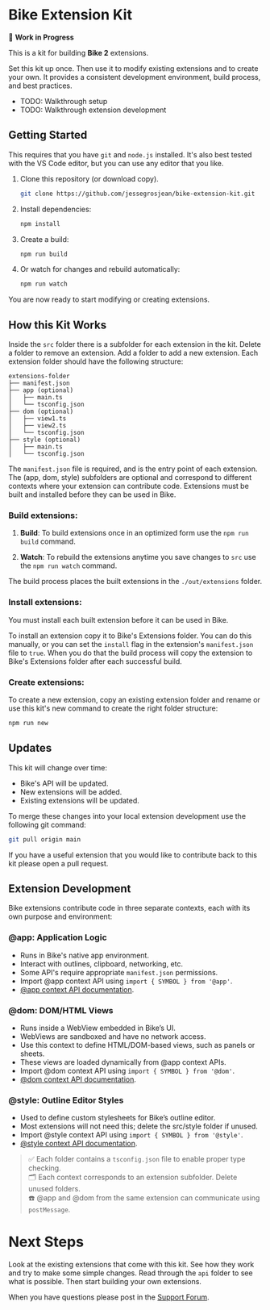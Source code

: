 # Bike Extension Kit

🚧 **Work in Progress**

This is a kit for building **Bike 2** extensions.

Set this kit up once. Then use it to modify existing extensions and to create
your own. It provides a consistent development environment, build process, and
best practices.

- TODO: Walkthrough setup
- TODO: Walkthrough extension development

## Getting Started

This requires that you have `git` and `node.js` installed. It's also best tested
with the VS Code editor, but you can use any editor that you like.

1. Clone this repository (or download copy).

   ```sh
   git clone https://github.com/jessegrosjean/bike-extension-kit.git
   ```

2. Install dependencies:

   ```sh
   npm install
   ```

3. Create a build:

   ```sh
   npm run build
   ```

4. Or watch for changes and rebuild automatically:
   ```sh
   npm run watch
   ```

You are now ready to start modifying or creating extensions.

## How this Kit Works

Inside the `src` folder there is a subfolder for each extension in the kit.
Delete a folder to remove an extension. Add a folder to add a new extension.
Each extension folder should have the following structure:

```
extensions-folder
├── manifest.json
├── app (optional)
│   ├── main.ts
│   └── tsconfig.json
├── dom (optional)
│   ├── view1.ts
│   ├── view2.ts
│   └── tsconfig.json
├── style (optional)
│   ├── main.ts
│   └── tsconfig.json
```

The `manifest.json` file is required, and is the entry point of each extension.
The (app, dom, style) subfolders are optional and correspond to different
contexts where your extension can contribute code. Extensions must be built and
installed before they can be used in Bike.

### Build extensions:

1. **Build**: To build extensions once in an optimized form use the `npm run
build` command.

2. **Watch**: To rebuild the extensions anytime you save changes to `src` use
   the `npm run watch` command.

The build process places the built extensions in the `./out/extensions` folder.

### Install extensions:

You must install each built extension before it can be used in Bike.

To install an extension copy it to Bike's Extensions folder. You can do this
manually, or you can set the `install` flag in the extension's `manifest.json`
file to `true`. When you do that the build process will copy the extension to
Bike's Extensions folder after each successful build.

### Create extensions:

To create a new extension, copy an existing extension folder and rename or use
this kit's new command to create the right folder structure:

```sh
npm run new
```

## Updates

This kit will change over time:

- Bike's API will be updated.
- New extensions will be added.
- Existing extensions will be updated.

To merge these changes into your local extension development use the following
git command:

```sh
git pull origin main
```

If you have a useful extension that you would like to contribute back to this
kit please open a pull request.

## Extension Development

Bike extensions contribute code in three separate contexts, each with its own
purpose and environment:

### @app: Application Logic

- Runs in Bike's native app environment.
- Interact with outlines, clipboard, networking, etc.
- Some API's require appropriate `manifest.json` permissions.
- Import @app context API using `import { SYMBOL } from '@app'`.
- [@app context API documentation](https://github.com/jessegrosjean/bike-extension-api/tree/main/app).

### @dom: DOM/HTML Views

- Runs inside a WebView embedded in Bike’s UI.
- WebViews are sandboxed and have no network access.
- Use this context to define HTML/DOM-based views, such as panels or sheets.
- These views are loaded dynamically from @app context APIs.
- Import @dom context API using `import { SYMBOL } from '@dom'`.
- [@dom context API documentation](https://github.com/jessegrosjean/bike-extension-api/tree/main/dom).

### @style: Outline Editor Styles

- Used to define custom stylesheets for Bike’s outline editor.
- Most extensions will not need this; delete the src/style folder if unused.
- Import @style context API using `import { SYMBOL } from '@style'`.
- [@style context API documentation](https://github.com/jessegrosjean/bike-extension-api/tree/main/style).

> ✅ Each folder contains a `tsconfig.json` file to enable proper type checking.  
> 🗂 Each context corresponds to an extension subfolder. Delete unused folders.  
> ☎️ @app and @dom from the same extension can communicate using `postMessage`.

# Next Steps

Look at the existing extensions that come with this kit. See how they work and
try to make some simple changes. Read through the `api` folder to see what is
possible. Then start building your own extensions.

When you have questions please post in the [Support Forum](https://support.hogbaysoftware.com/c/bike/22).

